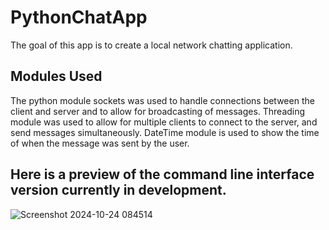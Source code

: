 # PythonChatApp

The goal of this app is to create a local network chatting application. 

## Modules Used
The python module sockets was used to handle connections between the client and server and to allow for broadcasting of messages.
Threading module was used to allow for multiple clients to connect to the server, and send messages simultaneously.
DateTime module is used to show the time of when the message was sent by the user.

## Here is a preview of the command line interface version currently in development.

![Screenshot 2024-10-24 084514](https://github.com/user-attachments/assets/2b898f0f-27e1-42d0-b910-068cddefb1e8)
